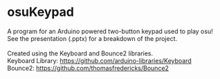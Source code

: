 # osuKeypad
A program for an Arduino powered two-button keypad used to play osu! <br />
See the presentation (.pptx) for a breakdown of the project. <br />
<br />
Created using the Keyboard and Bounce2 libraries. <br />
Keyboard Library: https://github.com/arduino-libraries/Keyboard <br />
Bounce2: https://github.com/thomasfredericks/Bounce2

